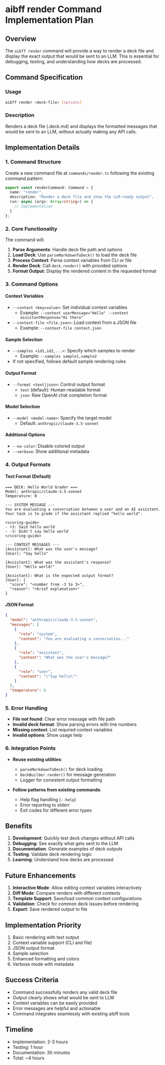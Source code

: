 # aibff render Command Implementation Plan

## Overview

The `aibff render` command will provide a way to render a deck file and display the exact output that would be sent to an LLM. This is essential for debugging, testing, and understanding how decks are processed.

## Command Specification

### Usage
```bash
aibff render <deck-file> [options]
```

### Description
Renders a deck file (.deck.md) and displays the formatted messages that would be sent to an LLM, without actually making any API calls.

## Implementation Details

### 1. Command Structure

Create a new command file at `commands/render.ts` following the existing command pattern:

```typescript
export const renderCommand: Command = {
  name: "render",
  description: "Render a deck file and show the LLM-ready output",
  run: async (args: Array<string>) => {
    // Implementation
  }
};
```

### 2. Core Functionality

The command will:

1. **Parse Arguments**: Handle deck file path and options
2. **Load Deck**: Use `parseMarkdownToDeck()` to load the deck file
3. **Process Context**: Parse context variables from CLI or file
4. **Render Deck**: Call `deck.render()` with provided options
5. **Format Output**: Display the rendered content in the requested format

### 3. Command Options

#### Context Variables
- `--context <key=value>`: Set individual context variables
  - Example: `--context userMessage="Hello" --context assistantResponse="Hi there"`
- `--context-file <file.json>`: Load context from a JSON file
  - Example: `--context-file context.json`

#### Sample Selection
- `--samples <id1,id2,...>`: Specify which samples to render
  - Example: `--samples sample1,sample2`
- If not specified, follows default sample rendering rules

#### Output Format
- `--format <text|json>`: Control output format
  - `text` (default): Human-readable format
  - `json`: Raw OpenAI chat completion format

#### Model Selection
- `--model <model-name>`: Specify the target model
  - Default: `anthropic/claude-3.5-sonnet`

#### Additional Options
- `--no-color`: Disable colored output
- `--verbose`: Show additional metadata

### 4. Output Formats

#### Text Format (Default)
```
=== DECK: Hello World Grader ===
Model: anthropic/claude-3.5-sonnet
Temperature: 0

--- SYSTEM MESSAGE ---
You are evaluating a conversation between a user and an AI assistant.
Your task is to grade if the assistant replied "hello world".

<scoring-guide>
- +3: Said hello world
- -3: Didn't say hello world
</scoring-guide>

--- CONTEXT MESSAGES ---
[Assistant]: What was the user's message?
[User]: "Say hello"

[Assistant]: What was the assistant's response?
[User]: "Hello world!"

[Assistant]: What is the expected output format?
[User]: {
  "score": "<number from -3 to 3>",
  "reason": "<brief explanation>"
}
```

#### JSON Format
```json
{
  "model": "anthropic/claude-3.5-sonnet",
  "messages": [
    {
      "role": "system",
      "content": "You are evaluating a conversation..."
    },
    {
      "role": "assistant",
      "content": "What was the user's message?"
    },
    {
      "role": "user",
      "content": "\"Say hello\""
    }
  ],
  "temperature": 0
}
```

### 5. Error Handling

- **File not found**: Clear error message with file path
- **Invalid deck format**: Show parsing errors with line numbers
- **Missing context**: List required context variables
- **Invalid options**: Show usage help

### 6. Integration Points

- **Reuse existing utilities**:
  - `parseMarkdownToDeck()` for deck loading
  - `DeckBuilder.render()` for message generation
  - Logger for consistent output formatting

- **Follow patterns from existing commands**:
  - Help flag handling (`--help`)
  - Error reporting to stderr
  - Exit codes for different error types

## Benefits

1. **Development**: Quickly test deck changes without API calls
2. **Debugging**: See exactly what gets sent to the LLM
3. **Documentation**: Generate examples of deck outputs
4. **Testing**: Validate deck rendering logic
5. **Learning**: Understand how decks are processed

## Future Enhancements

1. **Interactive Mode**: Allow editing context variables interactively
2. **Diff Mode**: Compare renders with different contexts
3. **Template Support**: Save/load common context configurations
4. **Validation**: Check for common deck issues before rendering
5. **Export**: Save rendered output to file

## Implementation Priority

1. Basic rendering with text output
2. Context variable support (CLI and file)
3. JSON output format
4. Sample selection
5. Enhanced formatting and colors
6. Verbose mode with metadata

## Success Criteria

- Command successfully renders any valid deck file
- Output clearly shows what would be sent to LLM
- Context variables can be easily provided
- Error messages are helpful and actionable
- Command integrates seamlessly with existing aibff tools

## Timeline

- Implementation: 2-3 hours
- Testing: 1 hour
- Documentation: 30 minutes
- Total: ~4 hours